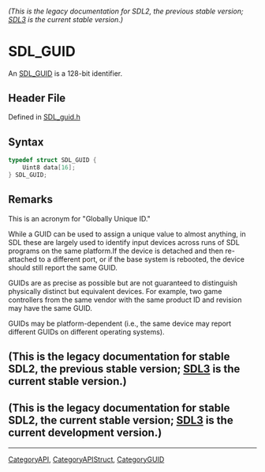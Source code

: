 ###### (This is the legacy documentation for SDL2, the previous stable version; [SDL3](https://wiki.libsdl.org/SDL3/) is the current stable version.)
# SDL_GUID

An [SDL_GUID](SDL_GUID) is a 128-bit identifier.

## Header File

Defined in [SDL_guid.h](https://github.com/libsdl-org/SDL/blob/SDL2/include/SDL_guid.h)

## Syntax

```c
typedef struct SDL_GUID {
    Uint8 data[16];
} SDL_GUID;
```

## Remarks

This is an acronym for "Globally Unique ID."

While a GUID can be used to assign a unique value to almost anything, in
SDL these are largely used to identify input devices across runs of SDL
programs on the same platform.If the device is detached and then
re-attached to a different port, or if the base system is rebooted, the
device should still report the same GUID.

GUIDs are as precise as possible but are not guaranteed to distinguish
physically distinct but equivalent devices. For example, two game
controllers from the same vendor with the same product ID and revision may
have the same GUID.

GUIDs may be platform-dependent (i.e., the same device may report different
GUIDs on different operating systems).

## (This is the legacy documentation for stable SDL2, the previous stable version; [SDL3](https://wiki.libsdl.org/SDL3/) is the current stable version.)



## (This is the legacy documentation for stable SDL2, the current stable version; [SDL3](https://wiki.libsdl.org/SDL3/) is the current development version.)



----
[CategoryAPI](CategoryAPI), [CategoryAPIStruct](CategoryAPIStruct), [CategoryGUID](CategoryGUID)

